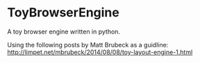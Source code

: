 # ToyBrowserEngine
A toy browser engine written in python.

Using the following posts by Matt Brubeck as a guidline: http://limpet.net/mbrubeck/2014/08/08/toy-layout-engine-1.html
